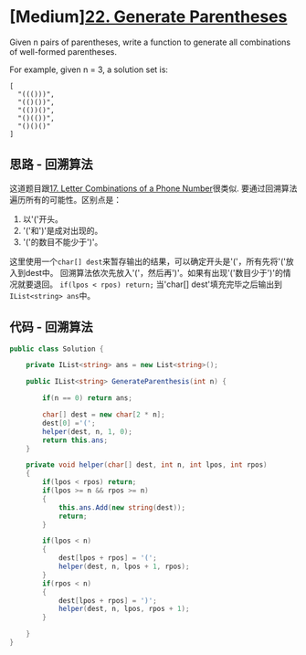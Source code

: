 # [Medium][22. Generate Parentheses](https://leetcode.com/problems/generate-parentheses/)

Given n pairs of parentheses, write a function to generate all combinations of well-formed parentheses.

For example, given n = 3, a solution set is:

```text
[
  "((()))",
  "(()())",
  "(())()",
  "()(())",
  "()()()"
]
```

## 思路 - 回溯算法

这道题目跟[17. Letter Combinations of a Phone Number](../17.%20Letter%20Combinations%20of%20a%20Phone%20Number)很类似. 要通过回溯算法遍历所有的可能性。区别点是：

1. 以'('开头。
2. '('和')'是成对出现的。
3. '('的数目不能少于')'。

这里使用一个`char[] dest`来暂存输出的结果，可以确定开头是'('，所有先将'('放入到dest中。
回溯算法依次先放入'('，然后再')'。如果有出现'('数目少于')'的情况就要退回。 `if(lpos < rpos) return;`
当'char[] dest'填充完毕之后输出到`IList<string> ans`中。

## 代码 - 回溯算法

```csharp
public class Solution {

    private IList<string> ans = new List<string>();

    public IList<string> GenerateParenthesis(int n) {

        if(n == 0) return ans;

        char[] dest = new char[2 * n];
        dest[0] ='(';
        helper(dest, n, 1, 0);
        return this.ans;
    }

    private void helper(char[] dest, int n, int lpos, int rpos)
    {
        if(lpos < rpos) return;
        if(lpos >= n && rpos >= n)
        {
            this.ans.Add(new string(dest));
            return;
        }

        if(lpos < n)
        {
            dest[lpos + rpos] = '(';
            helper(dest, n, lpos + 1, rpos);
        }
        if(rpos < n)
        {
            dest[lpos + rpos] = ')';
            helper(dest, n, lpos, rpos + 1);
        }

    }
}
```
